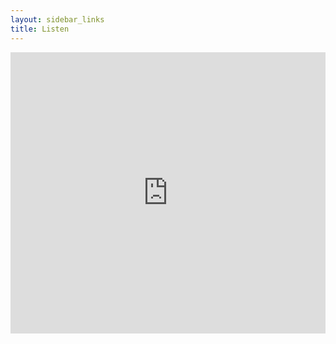 ```yaml
---
layout: sidebar_links
title: Listen 
---
```


<iframe width="100%" height="450" scrolling="no" frameborder="no" src="https://w.soundcloud.com/player/?url=https%3A//api.soundcloud.com/groups/10104&amp;auto_play=true&amp;hide_related=false&amp;visual=true"></iframe>
